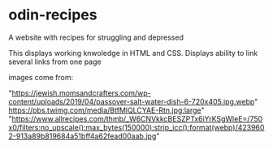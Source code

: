 # odin-recipes
A website with recipes for struggling and depressed

This displays working knwoledge in HTML and CSS.
Displays ability to link several links from one page 

images come from:

"https://jewish.momsandcrafters.com/wp-content/uploads/2019/04/passover-salt-water-dish-6-720x405.jpg.webp"
https://pbs.twimg.com/media/BtfMlQLCYAE-Rtn.jpg:large"
"https://www.allrecipes.com/thmb/_W6CNVkkcBESZPTx6iYrKSgWleE=/750x0/filters:no_upscale():max_bytes(150000):strip_icc():format(webp)/4239602-913a89b819684a51bff4a62fead00aab.jpg" 

 
